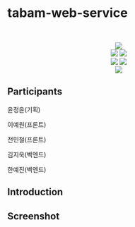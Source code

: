 # tabam-web-service

<br/>

<p align="center">
    <a href="https://next-likelion.co.kr/" target="_blank">
    <img src="https://github-badge-maker.herokuapp.com/badge?logo=likelion&name=Likelion&color=34567C"/>
  </a>
     <br/> 
     <img src="https://img.shields.io/badge/React-61DAFB?style=flat-square&logo=React&logoColor=white"/>
     <img src="https://img.shields.io/badge/NestJS-E0234E?style=flat-square&logo=NestJS&logoColor=white"/> 
     <br/>
     <img src="https://img.shields.io/badge/MySQL-4479A1?style=flat-square&logo=MySQL&logoColor=white"/>
     <img src="https://img.shields.io/badge/MongoDB-47A248?style=flat-square&logo=MongoDB&logoColor=white"/>
  <br/>
 <img src="https://img.shields.io/badge/Amazon%20AWS-232F3E?style=flat-square&logo=Amazon%20AWS&logoColor=white"/>
</p>

## Participants



윤정윤(기획)

이예원(프론트)

전민철(프론트)

김지욱(벡엔드)

한예진(벡엔드)


## Introduction


## Screenshot
